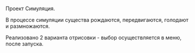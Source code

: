 Проект Симуляция.

В процессе симуляции существа рождаются, передвигаются, голодают и размножаются.

Реализовано 2 варианта отрисовки - выбор осуществляется в меню, после запуска.
